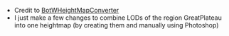 - Credit to [BotWHeightMapConverter](https://github.com/AndrooU/BotWHeightMapConverter)
- I just make a few changes to combine LODs of the region GreatPlateau into one heightmap (by creating them and manually using Photoshop)